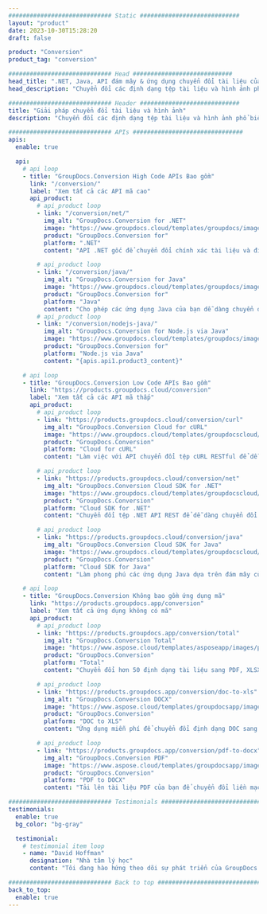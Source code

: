 ```yaml
---
############################# Static ############################
layout: "product"
date: 2023-10-30T15:28:20
draft: false

product: "Conversion"
product_tag: "conversion"

############################# Head ############################
head_title: ".NET, Java, API đám mây & ứng dụng chuyển đổi tài liệu của GroupDocs"
head_description: "Chuyển đổi các định dạng tệp tài liệu và hình ảnh phổ biến trên bất kỳ nền tảng nào với các giải pháp dựa trên ứng dụng và api."

############################# Header ############################
title: "Giải pháp chuyển đổi tài liệu và hình ảnh"
description: "Chuyển đổi các định dạng tệp tài liệu và hình ảnh phổ biến trên bất kỳ nền tảng nào với các giải pháp dựa trên ứng dụng và api."

############################# APIs ###############################
apis:
  enable: true

  api:
    # api loop
    - title: "GroupDocs.Conversion High Code APIs Bao gồm"
      link: "/conversion/"
      label: "Xem tất cả các API mã cao"
      api_product:
        # api_product loop
        - link: "/conversion/net/"
          img_alt: "GroupDocs.Conversion for .NET"
          image: "https://www.groupdocs.cloud/templates/groupdocs/images/product-logos/groupdocs-conversion-net.png"
          product: "GroupDocs.Conversion for"
          platform: ".NET"
          content: "API .NET gốc để chuyển đổi chính xác tài liệu và định dạng tệp hình ảnh trong bất kỳ loại ứng dụng .NET nào. Hỗ trợ thêm hình mờ hình ảnh trong khi chuyển đổi."

        # api_product loop
        - link: "/conversion/java/"
          img_alt: "GroupDocs.Conversion for Java"
          image: "https://www.groupdocs.cloud/templates/groupdocs/images/product-logos/groupdocs-conversion-java.png"
          product: "GroupDocs.Conversion for"
          platform: "Java"
          content: "Cho phép các ứng dụng Java của bạn dễ dàng chuyển đổi giữa tất cả các định dạng tài liệu tiêu chuẩn ngành bao gồm Microsoft Office, PDF, HTML, hình ảnh và nhiều định dạng khác."
        # api_product loop
        - link: "/conversion/nodejs-java/"
          img_alt: "GroupDocs.Conversion for Node.js via Java"
          image: "https://www.groupdocs.cloud/templates/groupdocs/images/product-logos/groupdocs-conversion-nodejs-java.png"
          product: "GroupDocs.Conversion for"
          platform: "Node.js via Java"
          content: "{apis.api1.product3_content}"

    # api loop
    - title: "GroupDocs.Conversion Low Code APIs Bao gồm"
      link: "https://products.groupdocs.cloud/conversion"
      label: "Xem tất cả các API mã thấp"
      api_product:
        # api_product loop
        - link: "https://products.groupdocs.cloud/conversion/curl"
          img_alt: "GroupDocs.Conversion Cloud for cURL"
          image: "https://www.groupdocs.cloud/templates/groupdocscloud/images/sdk/272x272/groupdocs_conversion-for-curl.png"
          product: "GroupDocs.Conversion"
          platform: "Cloud for cURL"
          content: "Làm việc với API chuyển đổi tệp cURL RESTful để dễ dàng chuyển đổi Microsoft Office, PDF, Email, Project, HTML và các định dạng tệp phổ biến khác trong các ứng dụng của bạn."

        # api_product loop
        - link: "https://products.groupdocs.cloud/conversion/net"
          img_alt: "GroupDocs.Conversion Cloud SDK for .NET"
          image: "https://www.groupdocs.cloud/templates/groupdocscloud/images/sdk/272x272/groupdocs_conversion-for-net.png"
          product: "GroupDocs.Conversion"
          platform: "Cloud SDK for .NET"
          content: "Chuyển đổi tệp .NET API REST để dễ dàng chuyển đổi Microsoft Office, PDF, Email, Dự án, HTML và các định dạng tệp phổ biến khác trên bất kỳ nền tảng nào sử dụng Cloud SDK."

        # api_product loop
        - link: "https://products.groupdocs.cloud/conversion/java"
          img_alt: "GroupDocs.Conversion Cloud SDK for Java"
          image: "https://www.groupdocs.cloud/templates/groupdocscloud/images/sdk/272x272/groupdocs_conversion-for-java.png"
          product: "GroupDocs.Conversion"
          platform: "Cloud SDK for Java"
          content: "Làm phong phú các ứng dụng Java dựa trên đám mây của bạn với các tính năng chuyển đổi tài liệu nâng cao trên bất kỳ nền tảng nào có khả năng gọi các API REST."

    # api loop
    - title: "GroupDocs.Conversion Không bao gồm ứng dụng mã"
      link: "https://products.groupdocs.app/conversion"
      label: "Xem tất cả ứng dụng không có mã"
      api_product:
        # api_product loop
        - link: "https://products.groupdocs.app/conversion/total"
          img_alt: "GroupDocs.Conversion Total"
          image: "https://www.aspose.cloud/templates/asposeapp/images/products/logo/aspose_conversion-app.png"
          product: "GroupDocs.Conversion"
          platform: "Total"
          content: "Chuyển đổi hơn 50 định dạng tài liệu sang PDF, XLSX, DOCX, XPS, HTML và hơn thế nữa."

        # api_product loop
        - link: "https://products.groupdocs.app/conversion/doc-to-xls"
          img_alt: "GroupDocs.Conversion DOCX"
          image: "https://www.aspose.cloud/templates/groupdocsapp/images/products/logo/groupdocs_words-app.png"
          product: "GroupDocs.Conversion"
          platform: "DOC to XLS"
          content: "Ứng dụng miễn phí để chuyển đổi định dạng DOC sang XLS từ bất kỳ trình duyệt web nào."

        # api_product loop
        - link: "https://products.groupdocs.app/conversion/pdf-to-docx"
          img_alt: "GroupDocs.Conversion PDF"
          image: "https://www.aspose.cloud/templates/groupdocsapp/images/products/logo/groupdocs_pdf-app.png"
          product: "GroupDocs.Conversion"
          platform: "PDF to DOCX"
          content: "Tải lên tài liệu PDF của bạn để chuyển đổi liền mạch sang định dạng Word (DOCX)."

############################# Testimonials ###############################
testimonials:
  enable: true
  bg_color: "bg-gray"

  testimonial:
    # testimonial item loop
    - name: "David Hoffman"
      designation: "Nhà tâm lý học"
      content: "Tôi đang hào hứng theo dõi sự phát triển của GroupDocs. Khả năng đáp ứng của toàn bộ nhóm của bạn đã giúp tôi rất nhiều, khi tôi nói chuyện với ai đó tại GroupDocs, tôi có thể đảm bảo rằng ai đó đang lắng nghe và làm cho mọi thứ diễn ra."

############################# Back to top ###############################
back_to_top:
  enable: true
---
```

